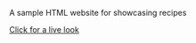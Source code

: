 ﻿A sample HTML website for showcasing recipes

[Click for a live look](https://jselbaz.github.io/odin-recipes/)
